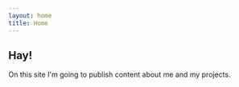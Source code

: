```yaml
---
layout: home
title: Home
---
```

## Hay!

On this site I'm going to publish content about me and my projects.
